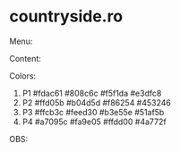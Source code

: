 # countryside.ro

Menu:

Content:

Colors:
1) P1
#fdac61
#808c6c
#f5f1da
#e3dfc8
2) P2
#ffd05b
#b04d5d
#f86254
#453246
3) P3
#ffcb3c
#feed30
#b3e55e
#51af5b
4) P4
#a7095c
#fa9e05
#ffdd00
#4a772f


OBS:
